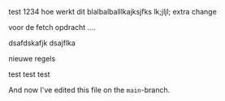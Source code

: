 
test 1234
hoe werkt dit
blalbalballlkajksjfks 
lk;jljl;
extra change

voor de fetch opdracht ....


dsafdskafjk 
dsajflka

nieuwe regels

test test test
 
And now I've edited this file on the `main`-branch.
